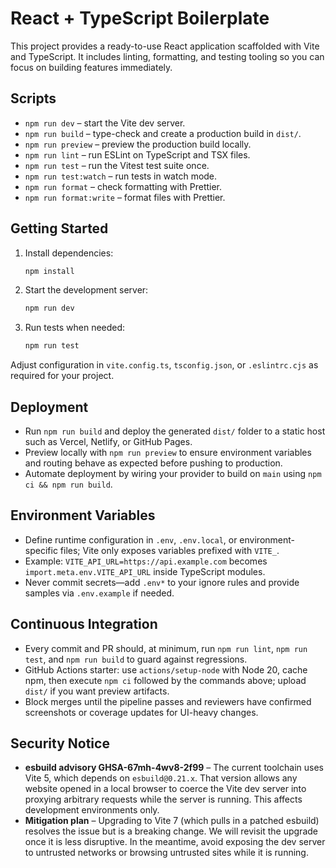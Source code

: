 # React + TypeScript Boilerplate

This project provides a ready-to-use React application scaffolded with Vite and TypeScript. It includes linting, formatting, and testing tooling so you can focus on building features immediately.

## Scripts

- `npm run dev` – start the Vite dev server.
- `npm run build` – type-check and create a production build in `dist/`.
- `npm run preview` – preview the production build locally.
- `npm run lint` – run ESLint on TypeScript and TSX files.
- `npm run test` – run the Vitest test suite once.
- `npm run test:watch` – run tests in watch mode.
- `npm run format` – check formatting with Prettier.
- `npm run format:write` – format files with Prettier.

## Getting Started

1. Install dependencies:

   ```bash
   npm install
   ```

2. Start the development server:

   ```bash
   npm run dev
   ```

3. Run tests when needed:

   ```bash
   npm run test
   ```

Adjust configuration in `vite.config.ts`, `tsconfig.json`, or `.eslintrc.cjs` as required for your project.

## Deployment

- Run `npm run build` and deploy the generated `dist/` folder to a static host such as Vercel, Netlify, or GitHub Pages.
- Preview locally with `npm run preview` to ensure environment variables and routing behave as expected before pushing to production.
- Automate deployment by wiring your provider to build on `main` using `npm ci && npm run build`.

## Environment Variables

- Define runtime configuration in `.env`, `.env.local`, or environment-specific files; Vite only exposes variables prefixed with `VITE_`.
- Example: `VITE_API_URL=https://api.example.com` becomes `import.meta.env.VITE_API_URL` inside TypeScript modules.
- Never commit secrets—add `.env*` to your ignore rules and provide samples via `.env.example` if needed.

## Continuous Integration

- Every commit and PR should, at minimum, run `npm run lint`, `npm run test`, and `npm run build` to guard against regressions.
- GitHub Actions starter: use `actions/setup-node` with Node 20, cache npm, then execute `npm ci` followed by the commands above; upload `dist/` if you want preview artifacts.
- Block merges until the pipeline passes and reviewers have confirmed screenshots or coverage updates for UI-heavy changes.

## Security Notice

- **esbuild advisory GHSA-67mh-4wv8-2f99** – The current toolchain uses Vite 5, which depends on `esbuild@0.21.x`. That version allows any website opened in a local browser to coerce the Vite dev server into proxying arbitrary requests while the server is running. This affects development environments only.
- **Mitigation plan** – Upgrading to Vite 7 (which pulls in a patched esbuild) resolves the issue but is a breaking change. We will revisit the upgrade once it is less disruptive. In the meantime, avoid exposing the dev server to untrusted networks or browsing untrusted sites while it is running.
